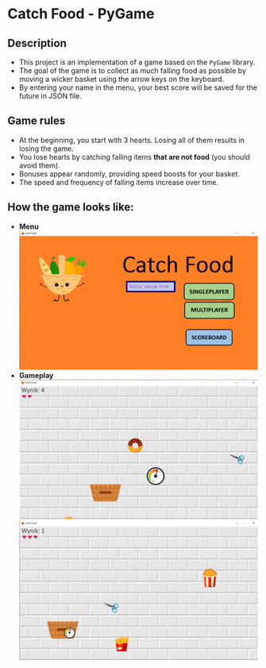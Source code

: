 # Catch Food - PyGame 

## Description
 
* This project is an implementation of a game based on the `PyGame` library. 
* The goal of the game is to collect as much falling food as possible by moving a wicker basket using the arrow keys on the keyboard. 
* By entering your name in the menu, your best score will be saved for the future in JSON file. 

Game rules
---
* At the beginning, you start with 3 hearts. Losing all of them results in losing the game.
* You lose hearts by catching falling items **that are not food** (you should avoid them).
* Bonuses appear randomly, providing speed boosts for your basket.
* The speed and frequency of falling items increase over time.

How the game looks like:
---

* **Menu**
![Menu](./assets/Menu.png)
* **Gameplay**
![Gameplay1](./assets/GamePlay1.png)
![Gameplay2](./assets/GamePlay2.png)






